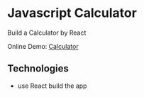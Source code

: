 # Javascript Calculator
Build a Calculator by React

Online Demo: [Calculator](https://calculator.gaomingyang.cn)

## Technologies
* use React build the app